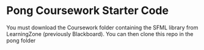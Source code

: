 # Pong Coursework Starter Code

You must download the Coursework folder containing the SFML library from LearningZone (previously Blackboard).
You can then clone this repo in the pong folder
